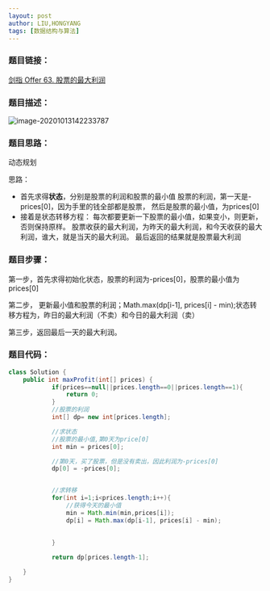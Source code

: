 ```yaml
---
layout: post
author: LIU,HONGYANG
tags: [数据结构与算法]
---
```




### 题目链接：

[剑指 Offer 63. 股票的最大利润](https://leetcode-cn.com/problems/gu-piao-de-zui-da-li-run-lcof/)



### 题目描述：

![image-20201013142233787](https://tva1.sinaimg.cn/large/007S8ZIlgy1gjnoqay2ixj30qi0rsad3.jpg)



### 题目思路：

动态规划

思路：

- 首先求得**状态**，分别是股票的利润和股票的最小值 股票的利润，第一天是-prices[0]，因为手里的钱全部都是股票， 然后是股票的最小值，为prices[0]
- 接着是状态转移方程： 每次都要更新一下股票的最小值，如果变小，则更新，否则保持原样。 股票收获的最大利润，为昨天的最大利润，和今天收获的最大利润，谁大，就是当天的最大利润。 最后返回的结果就是股票最大利润



### 题目步骤：

第一步，首先求得初始化状态，股票的利润为-prices[0]，股票的最小值为prices[0]

第二步， 更新最小值和股票的利润；Math.max(dp[i-1], prices[i] - min);状态转移方程为，昨日的最大利润（不卖）和今日的最大利润（卖）

第三步，返回最后一天的最大利润。





### 题目代码：



```java
class Solution {
    public int maxProfit(int[] prices) {
            if(prices==null||prices.length==0||prices.length==1){
                return 0;
            }
            //股票的利润
            int[] dp= new int[prices.length];

            //求状态
            //股票的最小值,第0天为price[0]
            int min = prices[0];

            //第0天，买了股票，但是没有卖出，因此利润为-prices[0]
            dp[0] = -prices[0];


            //求转移
            for(int i=1;i<prices.length;i++){
                //获得今天的最小值
                min = Math.min(min,prices[i]);
                dp[i] = Math.max(dp[i-1], prices[i] - min);
                
                
            }

            return dp[prices.length-1];

    }
}
```

